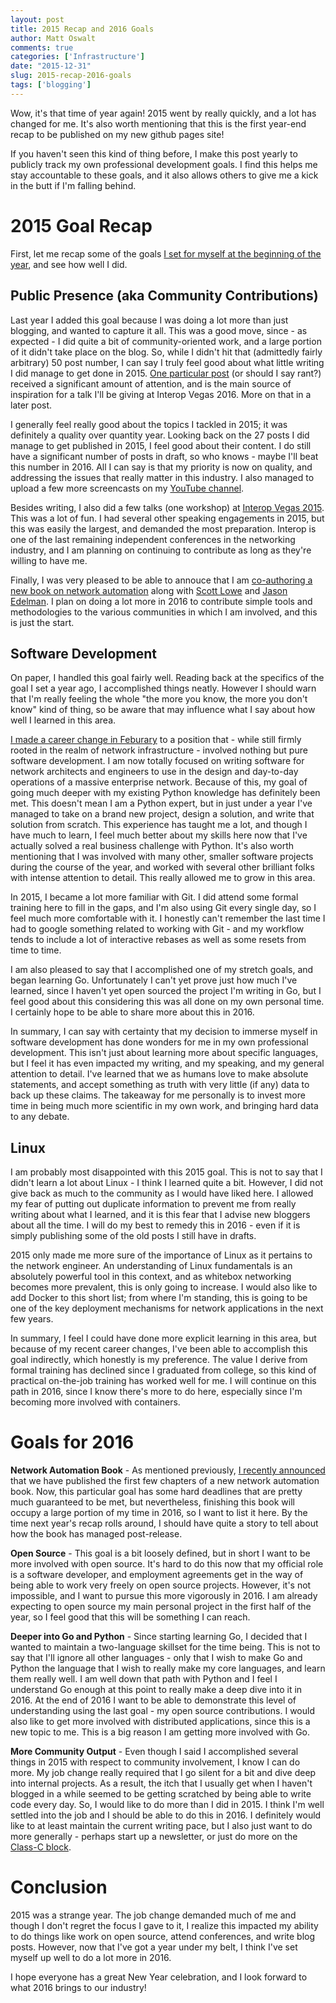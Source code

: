 ```yaml
---
layout: post
title: 2015 Recap and 2016 Goals
author: Matt Oswalt
comments: true
categories: ['Infrastructure']
date: "2015-12-31"
slug: 2015-recap-2016-goals
tags: ['blogging']
---
```



Wow, it's that time of year again! 2015 went by really quickly, and a lot has changed for me. It's also worth mentioning that this is the first year-end recap to be published on my new github pages site!

If you haven't seen this kind of thing before, I make this post yearly to publicly track my own professional development goals. I find this helps me stay accountable to these goals, and it also allows others to give me a kick in the butt if I'm falling behind.

# 2015 Goal Recap

First, let me recap some of the goals [I set for myself at the beginning of the year](https://oswalt.dev/2014/12/2014-recap-2015-goals/), and see how well I did.

## Public Presence (aka Community Contributions)

Last year I added this goal because I was doing a lot more than just blogging, and wanted to capture it all. This was a good move, since - as expected - I did quite a bit of community-oriented work, and a large portion of it didn't take place on the blog.
So, while I didn't hit that (admittedly fairly arbitrary) 50 post number, I can say I truly feel good about what little writing I did manage to get done in 2015. [One particular post](https://oswalt.dev/2015/07/big-flowering-thing/) (or should I say rant?) received a significant amount of attention, and is the main source of inspiration for a talk I'll be giving at Interop Vegas 2016. More on that in a later post.

I generally feel really good about the topics I tackled in 2015; it was definitely a quality over quantity year. Looking back on the 27 posts I did manage to get published in 2015, I feel good about their content. I do still have a significant number of posts in draft, so who knows - maybe I'll beat this number in 2016. All I can say is that my priority is now on quality, and addressing the issues that really matter in this industry. I also managed to upload a few more screencasts on my [YouTube channel](https://www.youtube.com/user/keepingitclassless).

Besides writing, I also did a few talks (one workshop) at [Interop Vegas 2015](https://oswalt.dev/2015/01/network-automation-interop-vegas-2015/). This was a lot of fun. I had several other speaking engagements in 2015, but this was easily the largest, and demanded the most preparation. Interop is one of the last remaining independent conferences in the networking industry, and I am planning on continuing to contribute as long as they're willing to have me.

Finally, I was very pleased to be able to annouce that I am [co-authoring a new book on network automation](https://oswalt.dev/2015/12/training-next-generation-network-engineer/) along with [Scott Lowe](https://twitter.com/scott_lowe) and [Jason Edelman](https://twitter.com/jedelman8). I plan on doing a lot more in 2016 to contribute simple tools and methodologies to the various communities in which I am involved, and this is just the start.


## Software Development

On paper, I handled this goal fairly well. Reading back at the specifics of the goal I set a year ago, I accomplished things neatly. However I should warn that I'm really feeling the whole "the more you know, the more you don't know" kind of thing, so be aware that may influence what I say about how well I learned in this area.

[I made a career change in Feburary](https://twitter.com/Mierdin/status/552177084920250368) to a position that - while still firmly rooted in the realm of network infrastructure - involved nothing but pure software development. I am now totally focused on writing software for network architects and engineers to use in the design and day-to-day operations of a massive enterprise network. Because of this, my goal of going much deeper with my existing Python knowledge has definitely been met. This doesn't mean I am a Python expert, but in just under a year I've managed to take on a brand new project, design a solution, and write that solution from scratch. This experience has taught me a lot, and though I have much to learn, I feel much better about my skills here now that I've actually solved a real business challenge with Python. It's also worth mentioning that I was involved with many other, smaller software projects during the course of the year, and worked with several other brilliant folks with intense attention to detail. This really allowed me to grow in this area.

In 2015, I became a lot more familiar with Git. I did attend some formal training here to fill in the gaps, and I'm also using Git every single day, so I feel much more comfortable with it. I honestly can't remember the last time I had to google something related to working with Git - and my workflow tends to include a lot of interactive rebases as well as some resets from time to time.

I am also pleased to say that I accomplished one of my stretch goals, and began learning Go. Unfortunately I can't yet prove just how much I've learned, since I haven't yet open sourced the project I'm writing in Go, but I feel good about this considering this was all done on my own personal time. I certainly hope to be able to share more about this in 2016.

In summary, I can say with certainty that my decision to immerse myself in software development has done wonders for me in my own professional development. This isn't just about learning more about specific languages, but I feel it has even impacted my writing, and my speaking, and my general attention to detail. I've learned that we as humans love to make absolute statements, and accept something as truth with very little (if any) data to back up these claims. The takeaway for me personally is to invest more time in being much more scientific in my own work, and bringing hard data to any debate.

## Linux

I am probably most disappointed with this 2015 goal. This is not to say that I didn't learn a lot about Linux - I think I learned quite a bit. However, I did not give back as much to the community as I would have liked here. I allowed my fear of putting out duplicate information to prevent me from really writing about what I learned, and it is this fear that I advise new bloggers about all the time. I will do my best to remedy this in 2016 - even if it is simply publishing some of the old posts I still have in drafts.

2015 only made me more sure of the importance of Linux as it pertains to the network engineer. An understanding of Linux fundamentals is an absolutely powerful tool in this context, and as whitebox networking becomes more prevalent, this is only going to increase. I would also like to add Docker to this short list; from where I'm standing, this is going to be one of the key deployment mechanisms for network applications in the next few years.

In summary, I feel I could have done more explicit learning in this area, but because of my recent career changes, I've been able to accomplish this goal indirectly, which honestly is my preference. The value I derive from formal training has declined since I graduated from college, so this kind of practical on-the-job training has worked well for me. I will continue on this path in 2016, since I know there's more to do here, especially since I'm becoming more involved with containers.


# Goals for 2016

**Network Automation Book** - As mentioned previously, [I recently announced](https://oswalt.dev/2015/12/training-next-generation-network-engineer/) that we have published the first few chapters of a new network automation book. Now, this particular goal has some hard deadlines that are pretty much guaranteed to be met, but nevertheless, finishing this book will occupy a large portion of my time in 2016, so I want to list it here. By the time next year's recap rolls around, I should have quite a story to tell about how the book has managed post-release.

**Open Source** - This goal is a bit loosely defined, but in short I want to be more involved with open source. It's hard to do this now that my official role is a software developer, and employment agreements get in the way of being able to work very freely on open source projects. However, it's not impossible, and I want to pursue this more vigorously in 2016. I am already expecting to open source my main personal project in the first half of the year, so I feel good that this will be something I can reach.

**Deeper into Go and Python** - Since starting learning Go, I decided that I wanted to maintain a two-language skillset for the time being. This is not to say that I'll ignore all other languages - only that I wish to make Go and Python the language that I wish to really make my core languages, and learn them really well. I am well down that path with Python and I feel I understand Go enough at this point to really make a deep dive into it in 2016. At the end of 2016 I want to be able to demonstrate this level of understanding using the last goal - my open source contributions. I would also like to get more involved with distributed applications, since this is a new topic to me. This is a big reason I am getting more involved with Go.

**More Community Output** - Even though I said I accomplished several things in 2015 with respect to community involvement, I know I can do more. My job change really required that I go silent for a bit and dive deep into internal projects. As a result, the itch that I usually get when I haven't blogged in a while seemed to be getting scratched by being able to write code every day. So, I would like to do more than I did in 2015. I think I'm well settled into the job and I should be able to do this in 2016. I definitely would like to at least maintain the current writing pace, but I also just want to do more generally - perhaps start up a newsletter, or just do more on the [Class-C block](http://classcblock.com/).

# Conclusion

2015 was a strange year. The job change demanded much of me and though I don't regret the focus I gave to it, I realize this impacted my ability to do things like work on open source, attend conferences, and write blog posts. However, now that I've got a year under my belt, I think I've set myself up well to do a lot more in 2016.

I hope everyone has a great New Year celebration, and I look forward to what 2016 brings to our industry!
